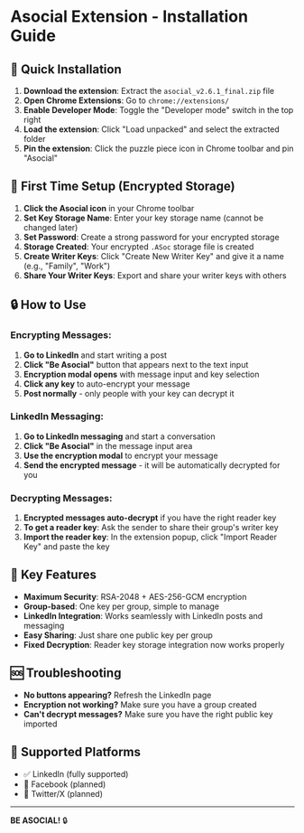 # Asocial Extension - Installation Guide

## 🚀 Quick Installation

1. **Download the extension**: Extract the `asocial_v2.6.1_final.zip` file
2. **Open Chrome Extensions**: Go to `chrome://extensions/`
3. **Enable Developer Mode**: Toggle the "Developer mode" switch in the top right
4. **Load the extension**: Click "Load unpacked" and select the extracted folder
5. **Pin the extension**: Click the puzzle piece icon in Chrome toolbar and pin "Asocial"

## 🔧 First Time Setup (Encrypted Storage)

1. **Click the Asocial icon** in your Chrome toolbar
2. **Set Key Storage Name**: Enter your key storage name (cannot be changed later)
3. **Set Password**: Create a strong password for your encrypted storage
4. **Storage Created**: Your encrypted `.ASoc` storage file is created
5. **Create Writer Keys**: Click "Create New Writer Key" and give it a name (e.g., "Family", "Work")
6. **Share Your Writer Keys**: Export and share your writer keys with others

## 🔒 How to Use

### Encrypting Messages:
1. **Go to LinkedIn** and start writing a post
2. **Click "Be Asocial"** button that appears next to the text input
3. **Encryption modal opens** with message input and key selection
4. **Click any key** to auto-encrypt your message
5. **Post normally** - only people with your key can decrypt it

### LinkedIn Messaging:
1. **Go to LinkedIn messaging** and start a conversation
2. **Click "Be Asocial"** in the message input area
3. **Use the encryption modal** to encrypt your message
4. **Send the encrypted message** - it will be automatically decrypted for you

### Decrypting Messages:
1. **Encrypted messages auto-decrypt** if you have the right reader key
2. **To get a reader key**: Ask the sender to share their group's writer key
3. **Import the reader key**: In the extension popup, click "Import Reader Key" and paste the key

## 🎯 Key Features

- **Maximum Security**: RSA-2048 + AES-256-GCM encryption
- **Group-based**: One key per group, simple to manage
- **LinkedIn Integration**: Works seamlessly with LinkedIn posts and messaging
- **Easy Sharing**: Just share one public key per group
- **Fixed Decryption**: Reader key storage integration now works properly

## 🆘 Troubleshooting

- **No buttons appearing?** Refresh the LinkedIn page
- **Encryption not working?** Make sure you have a group created
- **Can't decrypt messages?** Make sure you have the right public key imported

## 📱 Supported Platforms

- ✅ LinkedIn (fully supported)
- 🔄 Facebook (planned)
- 🔄 Twitter/X (planned)

---

**BE ASOCIAL!** 🔒
